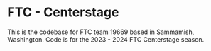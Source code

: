 # FTC - Centerstage

This is the codebase for FTC team 19669 based in Sammamish, Washington. Code is for the 2023 - 2024 FTC Centerstage season.
